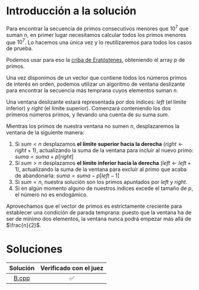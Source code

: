 # Introducción a la solución

Para encontrar la secuencia de primos consecutivos menores que $10^7$ que suman
$n$, en primer lugar necesitamos calcular todos los primos menores que $10^7$.
Lo hacemos una única vez y lo reutilizaremos para todos los casos de prueba.

Podemos usar para eso la [criba de
Eratóstenes](https://es.wikipedia.org/wiki/Criba_de_Erat%C3%B3stenes),
obteniendo el array $p$ de primos.

Una vez disponimos de un vector que contiene todos los números primos de
interés en orden, podemos utilizar un algoritmo de ventana deslizante para
encontrar la secuencia más temprana cuyos elementos suman $n$.

Una ventana deslizante estará representada por dos índices: $left$ (el límite
inferior) y $right$ (el límite superior). Comenzará conteniendo los dos
primeros números primos, y llevando una cuenta de su suma $sum$.

Mientras los primos de nuestra ventana no sumen $n$, desplazaremos la ventana
de la siguiente manera:
1. Si $sum \lt n$ desplazamos **el límite superior hacia la derecha** ($right
   \leftarrow right+1$), actualizando la suma de la ventana para incluir al
nuevo primo: $suma = suma + p[right]$
2. Si $sum \gt n$ desplazamos **el límite inferior hacia la derecha** ($left
   \leftarrow left+1$), actualizando la suma de la ventana para excluir al
primo que acaba de abandonarla: $suma = suma - p[left-1]$
3. Si $sum = n$, nuestra solución son los primos apuntados por $left$ y $right$.
4. Si en algún momento alguno de nuestros índices excede el tamaño de $p$, el
   número no es endogámico.

Aprovechamos que el vector de primos es estrictamente creciente para establecer
una condición de parada temprana: puesto que la ventana ha de ser de mínimo dos
elementos, la ventana nunca podrá empezar más allá de $\frac{n}{2}$.

# Soluciones

| Solución | Verificado con el juez |
| :------: | :--------------------: |
| [B.cpp](src/B.cpp) | :white_check_mark: |

